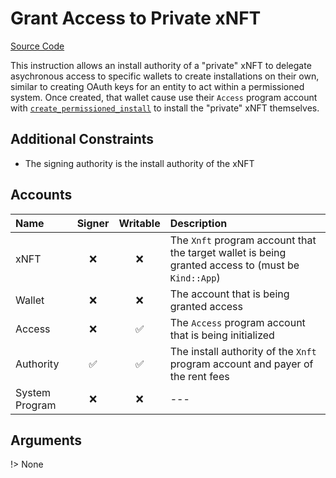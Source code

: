 # Grant Access to Private xNFT

[Source Code](https://github.com/coral-xyz/xnft/blob/master/programs/xnft/src/instructions/grant_access.rs)

This instruction allows an install authority of a "private" xNFT to delegate asychronous access to specific wallets to create installations on their own, similar to creating OAuth keys for an entity to act within a permissioned system. Once created, that wallet cause use their `Access` program account with [`create_permissioned_install`](/instructions/create-a-permissioned-install.md) to install the "private" xNFT themselves.

## Additional Constraints

- The signing authority is the install authority of the xNFT

## Accounts

| Name           | Signer | Writable | Description                                                                                        |
| :------------- | :----: | :------: | :------------------------------------------------------------------------------------------------- |
| xNFT           |   ❌   |    ❌    | The `Xnft` program account that the target wallet is being granted access to (must be `Kind::App`) |
| Wallet         |   ❌   |    ❌    | The account that is being granted access                                                           |
| Access         |   ❌   |    ✅    | The `Access` program account that is being initialized                                             |
| Authority      |   ✅   |    ✅    | The install authority of the `Xnft` program account and payer of the rent fees                     |
| System Program |   ❌   |    ❌    | ---                                                                                                |

## Arguments

!> None
